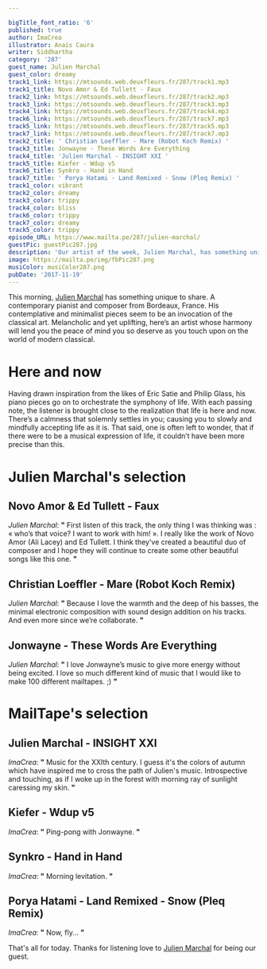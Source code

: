 ```yaml
---

bigTitle_font_ratio: '6'
published: true
author: ImaCrea
illustrator: Anais Caura
writer: Siddhartha
category: '287'
guest_name: Julien Marchal
guest_color: dreamy
track1_link: https://mtsounds.web.deuxfleurs.fr/287/track1.mp3
track1_title: Novo Amor & Ed Tullett - Faux
track2_link: https://mtsounds.web.deuxfleurs.fr/287/track2.mp3
track3_link: https://mtsounds.web.deuxfleurs.fr/287/track3.mp3
track4_link: https://mtsounds.web.deuxfleurs.fr/287/track4.mp3
track6_link: https://mtsounds.web.deuxfleurs.fr/287/track7.mp3
track5_link: https://mtsounds.web.deuxfleurs.fr/287/track5.mp3
track7_link: https://mtsounds.web.deuxfleurs.fr/287/track7.mp3
track2_title: ' Christian Loeffler - Mare (Robot Koch Remix) '
track3_title: Jonwayne - These Words Are Everything
track4_title: 'Julien Marchal - INSIGHT XXI '
track5_title: Kiefer - Wdup v5
track6_title: Synkro - Hand in Hand
track7_title: ' Porya Hatami - Land Remixed - Snow (Pleq Remix) '
track1_color: vibrant
track2_color: dreamy
track3_color: trippy
track4_color: bliss
track6_color: trippy
track7_color: dreamy
track5_color: trippy
episode_URL: https://www.mailta.pe/287/julien-marchal/
guestPic: guestPic287.jpg
description: 'Our artist of the week, Julien Marchal, has something unique to share. A contemporary pianist and composer from Bordeaux, France. His contemplative and minimalist pieces seem to be an invocation of the classical art. Melancholic and yet uplifting, here’s an artist whose harmony will lend you the peace of mind you so deserve as you touch upon on the world of modern classical. '
image: https://mailta.pe/img/fbPic287.png
musiColor: musiColor287.png
pubDate: '2017-11-19'
---
```

This morning, [Julien Marchal](https://julienmarchal.bandcamp.com/) has something unique to share. A contemporary pianist and composer from Bordeaux, France. His contemplative and minimalist pieces seem to be an invocation of the classical art. Melancholic and yet uplifting, here’s an artist whose harmony will lend you the peace of mind you so deserve as you touch upon on the world of modern classical. 


# Here and now

Having drawn inspiration from the likes of Eric Satie and Philip Glass, his piano pieces go on to orchestrate the symphony of life. With each passing note, the listener is brought close to the realization that life is here and now. There’s a calmness that solemnly settles in you; causing you to slowly and mindfully accepting life as it is. That said, one is often left to wonder, that if there were to be a musical expression of life, it couldn’t have been more precise than this. 


# Julien Marchal's selection

## Novo Amor & Ed Tullett - Faux
_Julien Marchal_: **"** First listen of this track, the only thing I was thinking was : « who’s that voice? I want to work with him! ». I really like the work of Novo Amor (Ali Lacey) and Ed Tullett. I think they’ve created a beautiful duo of composer and I hope they will continue to create some other beautiful songs like this one. **"** 

##  Christian Loeffler - Mare (Robot Koch Remix) 
_Julien Marchal_: **"** Because I love the warmth and the deep of his basses, the minimal electronic composition with sound design addition on his tracks. And even more since we’re collaborate.  **"** 

## Jonwayne - These Words Are Everything
_Julien Marchal_: **"** I love Jonwayne’s music to give more energy without being excited. I love so much different kind of music that I would like to make 100 different mailtapes. ;)  **"** 


# MailTape's selection

## Julien Marchal - INSIGHT XXI 
_ImaCrea_: **"** Music for the XXIth century. I guess it's the colors of autumn which have inspired me to cross the path of Julien's music. Introspective and touching, as if I woke up in the forest with morning ray of sunlight caressing my skin. **"** 

## Kiefer - Wdup v5
_ImaCrea_: **"** Ping-pong with Jonwayne. **"** 

## Synkro - Hand in Hand
_ImaCrea_: **"** Morning levitation. **"** 

##  Porya Hatami - Land Remixed - Snow (Pleq Remix) 
_ImaCrea_: **"** Now, fly... **"** 

That's all for today. Thanks for listening love to [Julien Marchal](https://julienmarchal.bandcamp.com/) for being our guest.
